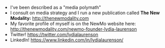 - I've been described as a "media polymath"
- I consult on media strategy and I run a new publication called __The New Modality:__ http://thenewmodality.com
- My favorite profile of myself is on the NewMo website here: http://thenewmodality.com/newmo-founder-lydia-laurenson
- Twitter! https://twitter.com/lydialaurenson
- LinkedIn! https://www.linkedin.com/in/lydialaurenson/
